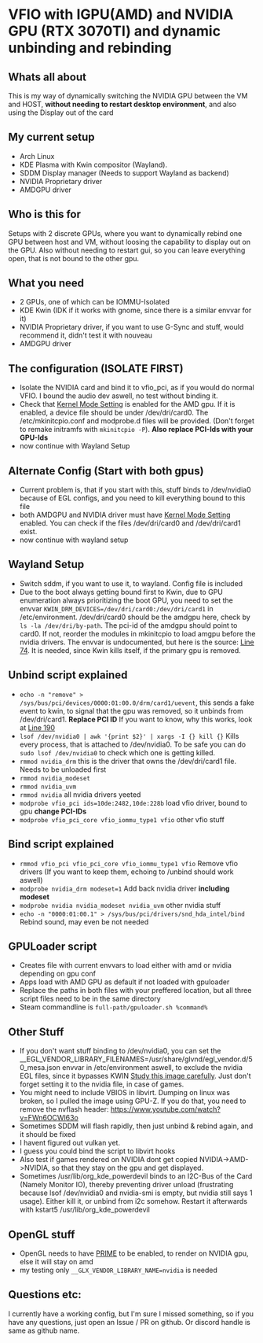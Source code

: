 # VFIO with IGPU(AMD) and NVIDIA GPU (RTX 3070TI) and dynamic unbinding and rebinding
## Whats all about
This is my way of dynamically switching the NVIDIA GPU between the VM and HOST, **without needing to restart desktop environment**, and also using the Display out of the card
## My current setup
- Arch Linux
- KDE Plasma with Kwin compositor (Wayland).
- SDDM Display manager (Needs to support Wayland as backend)
- NVIDIA Proprietary driver
- AMDGPU driver

## Who is this for
Setups with 2 discrete GPUs, where you want to dynamically rebind one GPU between host and VM, without loosing the capability to display out on the GPU. Also without needing to restart gui,
so you can leave everything open, that is not bound to the other gpu.

## What you need
- 2 GPUs, one of which can be IOMMU-Isolated
- KDE Kwin (IDK if it works with gnome, since there is a similar envvar for it)
- NVIDIA Proprietary driver, if you want to use G-Sync and stuff, would recommend it, didn't test it with nouveau
- AMDGPU driver

## The configuration (ISOLATE FIRST)
- Isolate the NVIDIA card and bind it to vfio_pci, as if you would do normal VFIO. I bound the audio dev aswell, no test without binding it.
- Check that [Kernel Mode Setting](https://wiki.archlinux.org/title/kernel_mode_setting) is enabled for the AMD gpu. If it is enabled, a device file should be under /dev/dri/card0. The /etc/mkinitcpio.conf and modprobe.d files will be provided. (Don't forget to remake initramfs with `mkinitcpio -P`). **Also replace PCI-Ids with your GPU-Ids**
- now continue with Wayland Setup

## Alternate Config (Start with both gpus)
- Current problem is, that if you start with this, stuff binds to /dev/nvidia0 because of EGL configs, and you need to kill everything bound to this file
- both AMDGPU and NVIDIA driver must have [Kernel Mode Setting](https://wiki.archlinux.org/title/kernel_mode_setting) enabled. You can check if the files /dev/dri/card0 and /dev/dri/card1 exist.
- now continue with wayland setup

## Wayland Setup
- Switch sddm, if you want to use it, to wayland. Config file is included
- Due to the boot always getting bound first to Kwin, due to GPU enumeration always prioritizing the boot GPU, you need to set the envvar `KWIN_DRM_DEVICES=/dev/dri/card0:/dev/dri/card1` in /etc/environment. /dev/dri/card0 should be the amdgpu here, check by `ls -la /dev/dri/by-path`. The pci-id of the amdgpu should point to card0. If not, reorder the modules in mkinitcpio to load amgpu before the nvidia drivers. The envvar is undocumented, but here is the source: [Line 74](https://invent.kde.org/plasma/kwin/-/blob/master/src/backends/drm/drm_backend.cpp). It is needed, since Kwin kills itself, if the primary gpu is removed.

## Unbind script explained
- `echo -n "remove" > /sys/bus/pci/devices/0000:01:00.0/drm/card1/uevent`, this sends a fake event to kwin, to signal that the gpu was removed, so it unbinds from /dev/dri/card1. **Replace PCI ID** If you want to know, why this works, look at [Line 190](https://invent.kde.org/plasma/kwin/-/blob/master/src/backends/drm/drm_backend.cpp#L190)
- `lsof /dev/nvidia0 | awk '{print $2}' | xargs -I {} kill {}` Kills every process, that is attached to /dev/nvidia0. To be safe you can do `sudo lsof /dev/nvidia0` to check which one is getting killed.
- `rmmod nvidia_drm` this is the driver that owns the /dev/dri/card1 file. Needs to be unloaded first
- `rmmod nvidia_modeset`
- `rmmod nvidia_uvm`
- `rmmod nvidia` all nvidia drivers yeeted
- `modprobe vfio_pci ids=10de:2482,10de:228b` load vfio driver, bound to gpu **change PCI-IDs**
- `modprobe vfio_pci_core vfio_iommu_type1 vfio` other vfio stuff

## Bind script explained
- `rmmod vfio_pci vfio_pci_core vfio_iommu_type1 vfio` Remove vfio drivers (If you want to keep them, echoing to /unbind should work aswell)
- `modprobe nvidia_drm modeset=1` Add back nvidia driver **including modeset**
- `modprobe nvidia nvidia_modeset nvidia_uvm` other nvidia stuff 
- `echo -n "0000:01:00.1" > /sys/bus/pci/drivers/snd_hda_intel/bind` Rebind sound, may even be not needed

## GPULoader script
- Creates file with current envvars to load either with amd or nvidia depending on gpu conf
- Apps load with AMD GPU as default if not loaded with gpuloader
- Replace the paths in both files with your preffered location, but all three script files need to be in the same directory
- Steam commandline is `full-path/gpuloader.sh %command%`

## Other Stuff
- If you don't want stuff binding to /dev/nvidia0, you can set the __EGL_VENDOR_LIBRARY_FILENAMES=/usr/share/glvnd/egl_vendor.d/50_mesa.json envvar in /etc/environment aswell, to exclude the nvidia EGL files, since it bypasses KWIN [Study this image carefully](https://upload.wikimedia.org/wikipedia/commons/thumb/a/a7/Wayland_display_server_protocol.svg/1024px-Wayland_display_server_protocol.svg.png). Just don't forget setting it to the nvidia file, in case of games. 
- You might need to include VBIOS in libvirt. Dumping on linux was broken, so I pulled the image using GPU-Z. If you do that, you need to remove the nvflash header: https://www.youtube.com/watch?v=FWn6OCWl63o
- Sometimes SDDM will flash rapidly, then just unbind & rebind again, and it should be fixed
- I havent figured out vulkan yet.
- I guess you could bind the script to libvirt hooks
- Also test if games rendered on NVIDIA dont get copied NVIDIA->AMD->NVIDIA, so that they stay on the gpu and get displayed.
- Sometimes /usr/lib/org_kde_powerdevil binds to an I2C-Bus of the Card (Namely Monitor IO), thereby preventing driver unload (frustrating because lsof /dev/nvidia0 and nvidia-smi is empty, but nvidia still says 1 usage). Either kill it, or unbind from i2c somehow. Restart it afterwards with kstart5 /usr/lib/org_kde_powerdevil

## OpenGL stuff
- OpenGL needs to have [PRIME](https://wiki.archlinux.org/title/PRIME#Configure_applications_to_render_using_GPU) to be enabled, to render on NVIDIA gpu, else it will stay on amd
- my testing only `__GLX_VENDOR_LIBRARY_NAME=nvidia` is needed

## Questions etc:
I currently have a working config, but I'm sure I missed something, so if you have any questions, just open an Issue / PR on github. Or discord handle is same as github name.

